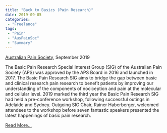 ```yaml
---
title: "Back to Basics (Pain Research)"
date: 2019-09-05
categories:
 - "Freelance"
tags:
 - "Pain"
 - "AusPainSoc" 
 - "Summary"
---
```


<!--more-->

[Australian Pain Society](https://www.apsoc.org.au/), September 2019

The Basic Pain Research Special Interest Group (SIG) of the Australian Pain Society (APS) was approved by the APS Board in 2016 and launched in 2017. The Basic Pain Research SIG aims to bridge the gap between basic and clinical research pain research to benefit patients by improving our understanding of the components of nociception and pain at the molecular and cellular level. 2019 marked the third year the Basic Pain Research SIG had held a pre-conference workshop, following successful outings in Adelaide and Sydney. Outgoing SIG Chair, Rainer Haberberger, welcomed attendees to the workshop before seven fantastic speakers presented the latest happenings of basic pain research. 

[Read More...](/files/content/posts/bpr-sig-pcw-2019/bprsig2019pcw.pdf)